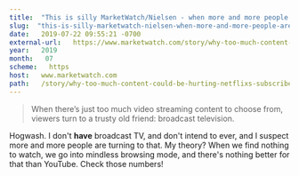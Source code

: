 ```yaml
---
title:  "This is silly MarketWatch/Nielsen - when more and more people are becoming cord cutters, how can they turn to 'trusty' broadcast TV?" 
slug:  "this-is-silly-marketwatch-nielsen-when-more-and-more-people-are-becoming-cord-cutters-how-can-they-turn-to-trusty-broadcast-tv-" 
date:   2019-07-22 09:55:21 -0700 
external-url:   https://www.marketwatch.com/story/why-too-much-content-could-be-hurting-netflixs-subscriber-numbers-2019-07-19 
year:   2019 
month:   07 
scheme:   https 
host:   www.marketwatch.com 
path:   /story/why-too-much-content-could-be-hurting-netflixs-subscriber-numbers-2019-07-19 
---
```


> When there’s just too much video streaming content to choose from, viewers turn to a trusty old friend: broadcast television. 

Hogwash. I don't __have__ broadcast TV, and don't intend to ever, and I suspect more and more people are turning to that. My theory? When we find nothing to watch, we go into mindless browsing mode, and there's nothing better for that than YouTube. Check those numbers!